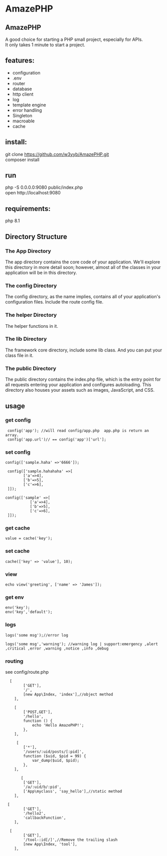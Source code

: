 # AmazePHP
## AmazePHP  
A good choice for starting a PHP small project, especially for APIs.   
It only takes 1 minute to start a project.


## features:  
- configuration  
- .env  
- router    
- database  
- http client  
- log   
- template engine
- error handling  
- Singleton 
- macroable 
- cache 


## install:    
git clone https://github.com/w3yyb/AmazePHP.git  
composer install  

 ## run
 php -S 0.0.0.0:9080  public/index.php  
 open http://localhost:9080

 ## requirements:  
 php 8.1  

 ## Directory Structure  

 ### The App Directory  
 The app directory contains the core code of your application. We'll explore this directory in more detail soon; however, almost all of the classes in your application will be in this directory.  
 ### The config Directory  
 The config directory, as the name implies, contains all of your application's configuration files.  Include the route config file.
  ### The helper Directory  
The helper functions in it.
### The lib Directory
The framework core directory, include some lib class. And you can put  your class file in it.
### The public Directory
The public directory contains the index.php file, which is the entry point for all requests entering your application and configures autoloading. This directory also houses your assets such as images, JavaScript, and CSS.

 ## usage 
 ### get config  
 ``` 
  config('app'); //will read config/app.php  app.php is return an array.  
  config('app.url')// == config('app')['url'];  
  ``` 
  
 ### set config 
 ``` 
 config(['sample.haha' =>'6666']);
``` 
``` 
 config(['sample.hahahaha' =>[
        ['a'=>4],
        ['b'=>5],
        ['c'=>6],
 ]]);
``` 
 ``` 
 config(['sample' =>[
            ['a'=>4],
            ['b'=>5],
            ['c'=>6],
  ]]);
 ``` 
 
### get cache 
```
value = cache('key');
```
### set cache 
```
cache(['key' => 'value'], 10);
``` 
### view
```
echo view('greeting', ['name' => 'James']);
``` 
###  get env
```
env('key');
env('key','default');
```

### logs
```
logs('some msg');//error log
```
```
logs('some msg','warning'); //warning log | support:emergency ,alert ,critical ,error ,warning ,notice ,info ,debug 
```
### routing 
see config/route.php
```
  [
        ['GET'],
        '/',
        [new App\Index, 'index'],//object method
    ],
```
```
    [
        ['POST,GET'],
        '/hello',
        function () {
            echo 'Hello AmazePHP!';
        },
    ],
```
```
     [
        ['*'],
        '/users/:uid/posts/[:pid]',
        function ($uid, $pid = 99) {
            var_dump($uid, $pid);
        },
    ],
```
```
       [
        ['GET'],
        '/a/:uid/b/:pid',
        ['App\myclass', 'say_hello'],//static method
    ],
```
```
 [
        ['GET'],
        '/hello2',
        'callbackFunction',
    ],
```
```
  [
        ['GET'],
        '/tool-:id[/]',//Remove the trailing slash
        [new App\Index, 'tool'],
    ],
```
    
    
